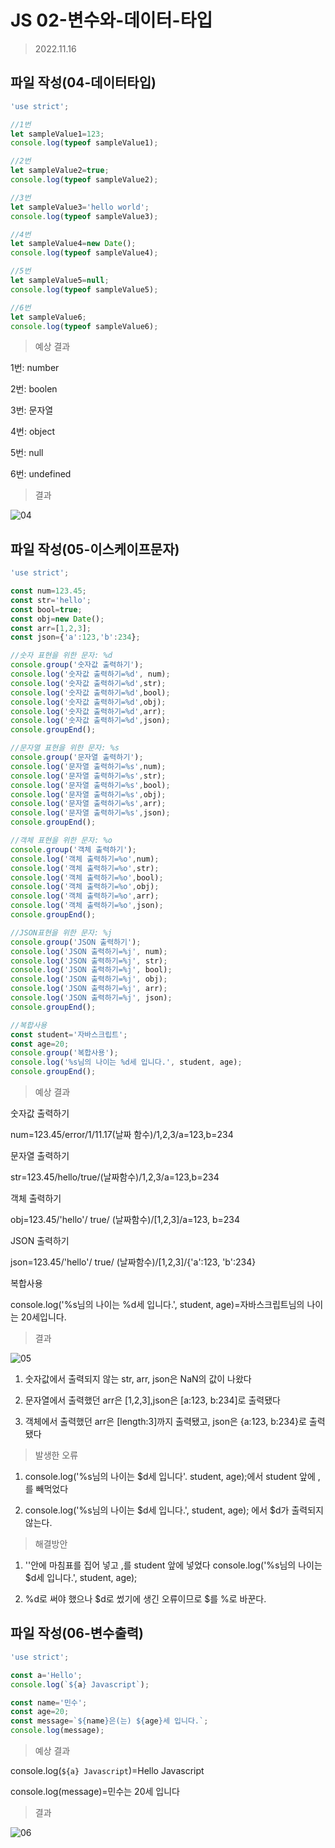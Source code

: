 # JS 02-변수와-데이터-타입

>2022.11.16

## 파일 작성(04-데이터타입)
```javascript
'use strict';

//1번
let sampleValue1=123;
console.log(typeof sampleValue1);

//2번
let sampleValue2=true;
console.log(typeof sampleValue2);

//3번
let sampleValue3='hello world';
console.log(typeof sampleValue3);

//4번
let sampleValue4=new Date();
console.log(typeof sampleValue4);

//5번
let sampleValue5=null;
console.log(typeof sampleValue5);

//6번
let sampleValue6;
console.log(typeof sampleValue6);
```

>예상 결과

1번: number

2번: boolen

3번: 문자열

4번: object

5번: null

6번: undefined


>결과

![04](./04.png)

## 파일 작성(05-이스케이프문자)
```javascript
'use strict';

const num=123.45;
const str='hello';
const bool=true;
const obj=new Date();
const arr=[1,2,3];
const json={'a':123,'b':234};

//숫자 표현을 위한 문자: %d
console.group('숫자값 출력하기');
console.log('숫자값 출력하기=%d', num);
console.log('숫자값 출력하기=%d',str);
console.log('숫자값 출력하기=%d',bool);
console.log('숫자값 출력하기=%d',obj);
console.log('숫자값 출력하기=%d',arr);
console.log('숫자값 출력하기=%d',json);
console.groupEnd();

//문자열 표현을 위한 문자: %s
console.group('문자열 출력하기');
console.log('문자열 출력하기=%s',num);
console.log('문자열 출력하기=%s',str);
console.log('문자열 출력하기=%s',bool);
console.log('문자열 출력하기=%s',obj);
console.log('문자열 출력하기=%s',arr);
console.log('문자열 출력하기=%s',json);
console.groupEnd();

//객체 표현을 위한 문자: %o
console.group('객체 출력하기');
console.log('객체 출력하기=%o',num);
console.log('객체 출력하기=%o',str);
console.log('객체 출력하기=%o',bool);
console.log('객체 출력하기=%o',obj);
console.log('객체 출력하기=%o',arr);
console.log('객체 출력하기=%o',json);
console.groupEnd();

//JSON표현을 위한 문자: %j
console.group('JSON 출력하기');
console.log('JSON 출력하기=%j', num);
console.log('JSON 출력하기=%j', str);
console.log('JSON 출력하기=%j', bool);
console.log('JSON 출력하기=%j', obj);
console.log('JSON 출력하기=%j', arr);
console.log('JSON 출력하기=%j', json);
console.groupEnd();

//복합사용
const student='자바스크립트';
const age=20;
console.group('복합사용');
console.log('%s님의 나이는 %d세 입니다.', student, age);
console.groupEnd();
```

>예상 결과

숫자값 출력하기

num=123.45/error/1/11.17(날짜 함수)/1,2,3/a=123,b=234

문자열 출력하기

str=123.45/hello/true/(날짜함수)/1,2,3/a=123,b=234

객체 출력하기

obj=123.45/'hello'/ true/ (날짜함수)/[1,2,3]/a=123, b=234

JSON 출력하기

json=123.45/'hello'/ true/ (날짜함수)/[1,2,3]/{'a':123, 'b':234}

복합사용

console.log('%s님의 나이는 %d세 입니다.', student, age)=자바스크립트님의 나이는 20세입니다.

>결과

![05](./05.png)

1. 숫자값에서 출력되지 않는 str, arr, json은 NaN의 값이 나왔다

2. 문자열에서 출력했던 arr은 [1,2,3],json은 [a:123, b:234]로 출력됐다

3. 객체에서 출력했던 arr은 [length:3]까지 출력됐고, json은 {a:123, b:234}로 출력됐다

>발생한 오류

1. console.log('%s님의 나이는 $d세 입니다'. student, age);에서 student 앞에 ,를 빼먹었다

2. console.log('%s님의 나이는 $d세 입니다.', student, age); 에서 $d가 출력되지 않는다.

>해결방안

1. ''안에 마침표를 집어 넣고 ,를 student 앞에 넣었다
   console.log('%s님의 나이는 $d세 입니다.', student, age);

2. %d로 써야 했으나 $d로 썼기에 생긴 오류이므로 $를 %로 바꾼다.

## 파일 작성(06-변수출력)
```javascript
'use strict';

const a='Hello';
console.log(`${a} Javascript`);

const name='민수';
const age=20;
const message=`${name}은(는) ${age}세 입니다.`;
console.log(message);
```

>예상 결과

console.log(`${a} Javascript`)=Hello Javascript

console.log(message)=민수는 20세 입니다

>결과

![06](./06.png)
